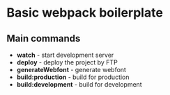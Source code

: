# Basic webpack boilerplate

## Main commands

- __watch__ - start development server
- __deploy__ - deploy the project by FTP
- __generateWebfont__ - generate webfont
- __build:production__ - build for production
- __build:development__ - build for development
